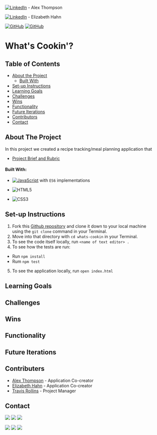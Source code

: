 [![LinkedIn](https://img.shields.io/badge/-LinkedIn-black.svg?style=flat-square&logo=linkedin&colorB=555)](https://www.linkedin.com/in/alex-thompson-309070a2/ ) - Alex Thompson

[![LinkedIn](https://img.shields.io/badge/-LinkedIn-black.svg?style=flat-square&logo=linkedin&colorB=555)](https://www.linkedin.com/in/elizabeth-s-hahn/) - Elizabeth Hahn

[![GitHub](https://img.shields.io/badge/GitHub-black.svg?&style=flat-square&logo=github&logoColor=white)](https://github.com/alexthompson207)
[![GitHub](https://img.shields.io/badge/GitHub-black.svg?&style=flat-square&logo=github&logoColor=white)](https://github.com/elizhahn)

<p align="center">
  <a href="https://github.com/alexthompson207/whats-cookin">
    <!-- <img src="images/logo.png" alt="Logo" width="80" height="80"> -->
  </a>

  <h1 align="left">What's Cookin'?</h1>



## Table of Contents

- [About the Project](#about-the-project)
  - [Built With](#built-with)
- [Set-up Instructions](#set-up-instructions)
- [Learning Goals](#learning-goals)
- [Challenges](#challenges)
- [Wins](#wins)
- [Functionality](#functionality)
- [Future Iterations](#future-iterations)
- [Contributors](#contributors)
- [Contact](#contact)

## About The Project

In this project we created a recipe tracking/meal planning application that 

- [Project Brief and Rubric](https://frontend.turing.io/projects/whats-cookin.html)

  

#### Built With:

- [![JavaScript](https://img.shields.io/badge/-JavaScript-black?style=flat-square&logo=javascript)](https://www.javascript.com/) with `ES6` implementations

- ![HTML5](https://img.shields.io/badge/-HTML5-black?style=flat-square&logo=html5&logoColor=white)

- ![CSS3](https://img.shields.io/badge/-CSS3-black?style=flat-square&logo=css3)

  

## Set-up Instructions

1. Fork this [Github repository](https://github.com/alexthompson207/whats-cookin) and clone it down to your local machine using the `git clone` command in your Terminal.
2. Move into that directory with `cd whats-cookin` in your Terminal.
3. To see the code itself locally, run `<name of text editor> .`
4. To see how the tests are run:
  - Run `npm install`
  - Rum `npm test`
5. To see the application locally, run `open index.html` 



## Learning Goals





## Challenges



## Wins



## Functionality



## Future Iterations



## Contributers

* [Alex Thompson](https://github.com/alexthompson207) - Application Co-creator
* [Elizabeth Hahn](https://github.com/elizhahn) - Application Co-creator
* [Travis Rollins](https://github.com/Kalikoze) - Project Manager

## Contact

[<img src="https://img.shields.io/badge/LinkedIn-alex--thompson-informational?style=for-the-badge&labelColor=black&logo=linkedin&logoColor=0077b5&&color=0077b5"/>][linkedin]
[<img src="https://img.shields.io/badge/Gmail-ahthomps1@gmail.com-informational?style=for-the-badge&labelColor=black&logoColor=d14836&logo=microsoft&color=d14836"/>][gmail]
[<img src="https://img.shields.io/badge/Github-AlexThompson207-informational?style=for-the-badge&labelColor=black&logo=github&color=7d88e6"/>][github]

[<img src="https://img.shields.io/badge/LinkedIn-elizabeth--hahn-informational?style=for-the-badge&labelColor=black&logo=linkedin&logoColor=0077b5&&color=0077b5"/>][linkedin2]
[<img src="https://img.shields.io/badge/Gmail-ahthomps1@gmail.com-informational?style=for-the-badge&labelColor=black&logoColor=d14836&logo=microsoft&color=d14836"/>][gmail2]
[<img src="https://img.shields.io/badge/Github-elizhahn-informational?style=for-the-badge&labelColor=black&logo=github&color=7d88e6"/>][github2]



<!-- Personal Definitions  -->

[linkedin]: https://www.linkedin.com/in/alex-thompson-309070a2/
[Gmail]: mailto:ahthomps1@gmail.com
[github]: https://github.com/alexthompson207
[linkedin2]: https://www.linkedin.com/in/elizabeth-s-hahn/
[Gmail2]: mailto:ahthomps1@gmail.com
[github2]: https://github.com/elizhahn
